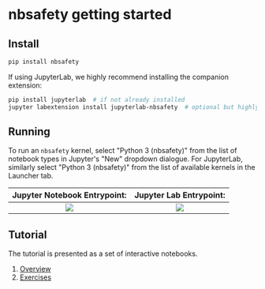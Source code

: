 # nbsafety getting started

Install
-------
```bash
pip install nbsafety
```

If using JupyterLab, we highly recommend installing the companion extension:
```bash
pip install jupyterlab  # if not already installed
jupyter labextension install jupyterlab-nbsafety  # optional but highly recommended
```


Running
-------
To run an `nbsafety` kernel, select "Python 3
(nbsafety)" from the list of notebook types in Jupyter's "New" dropdown
dialogue.  For JupyterLab, similarly select "Python 3 (nbsafety)" from the list
of available kernels in the Launcher tab.

Jupyter Notebook Entrypoint:     |  Jupyter Lab Entrypoint:
:-------------------------------:|:-------------------------:
![](https://raw.githubusercontent.com/nbsafety-project/nbsafety/master/img/nbsafety-notebook.png) | ![](https://raw.githubusercontent.com/nbsafety-project/nbsafety/master/img/nbsafety-lab.png)


Tutorial
--------

The tutorial is presented as a set of interactive notebooks.
1. [Overview](/notebooks/nbsafety-overview.ipynb)
2. [Exercises](/notebooks/nbsafety-exercise.ipynb)
